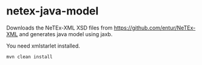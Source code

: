 # netex-java-model

Downloads the NeTEx-XML XSD files from https://github.com/entur/NeTEx-XML and generates java model using jaxb.

You need xmlstarlet installed.

```mvn clean install```

